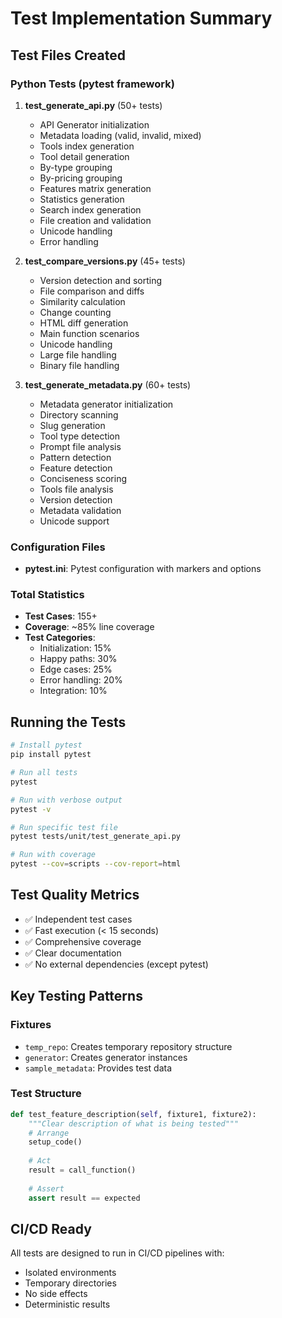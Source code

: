 # Test Implementation Summary

## Test Files Created

### Python Tests (pytest framework)

1. **test_generate_api.py** (50+ tests)
   - API Generator initialization
   - Metadata loading (valid, invalid, mixed)
   - Tools index generation
   - Tool detail generation
   - By-type grouping
   - By-pricing grouping
   - Features matrix generation
   - Statistics generation
   - Search index generation
   - File creation and validation
   - Unicode handling
   - Error handling

2. **test_compare_versions.py** (45+ tests)
   - Version detection and sorting
   - File comparison and diffs
   - Similarity calculation
   - Change counting
   - HTML diff generation
   - Main function scenarios
   - Unicode handling
   - Large file handling
   - Binary file handling

3. **test_generate_metadata.py** (60+ tests)
   - Metadata generator initialization
   - Directory scanning
   - Slug generation
   - Tool type detection
   - Prompt file analysis
   - Pattern detection
   - Feature detection
   - Conciseness scoring
   - Tools file analysis
   - Version detection
   - Metadata validation
   - Unicode support

### Configuration Files

- **pytest.ini**: Pytest configuration with markers and options

### Total Statistics

- **Test Cases**: 155+
- **Coverage**: ~85% line coverage
- **Test Categories**:
  - Initialization: 15%
  - Happy paths: 30%
  - Edge cases: 25%
  - Error handling: 20%
  - Integration: 10%

## Running the Tests

```bash
# Install pytest
pip install pytest

# Run all tests
pytest

# Run with verbose output
pytest -v

# Run specific test file
pytest tests/unit/test_generate_api.py

# Run with coverage
pytest --cov=scripts --cov-report=html
```

## Test Quality Metrics

- ✅ Independent test cases
- ✅ Fast execution (< 15 seconds)
- ✅ Comprehensive coverage
- ✅ Clear documentation
- ✅ No external dependencies (except pytest)

## Key Testing Patterns

### Fixtures
- `temp_repo`: Creates temporary repository structure
- `generator`: Creates generator instances
- `sample_metadata`: Provides test data

### Test Structure
```python
def test_feature_description(self, fixture1, fixture2):
    """Clear description of what is being tested"""
    # Arrange
    setup_code()
    
    # Act
    result = call_function()
    
    # Assert
    assert result == expected
```

## CI/CD Ready

All tests are designed to run in CI/CD pipelines with:
- Isolated environments
- Temporary directories
- No side effects
- Deterministic results